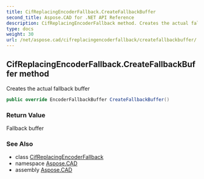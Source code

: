 ```yaml
---
title: CifReplacingEncoderFallback.CreateFallbackBuffer
second_title: Aspose.CAD for .NET API Reference
description: CifReplacingEncoderFallback method. Creates the actual fallback buffer
type: docs
weight: 30
url: /net/aspose.cad/cifreplacingencoderfallback/createfallbackbuffer/
---
```

## CifReplacingEncoderFallback.CreateFallbackBuffer method

Creates the actual fallback buffer

```csharp
public override EncoderFallbackBuffer CreateFallbackBuffer()
```

### Return Value

Fallback buffer

### See Also

* class [CifReplacingEncoderFallback](../)
* namespace [Aspose.CAD](../../../aspose.cad/)
* assembly [Aspose.CAD](../../../)


